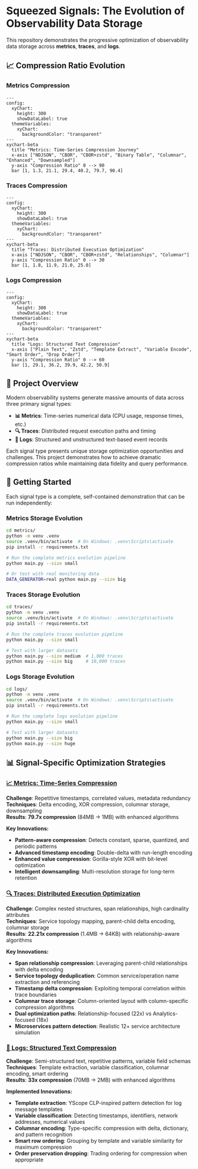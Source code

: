 # Squeezed Signals: The Evolution of Observability Data Storage

This repository demonstrates the progressive optimization of observability data storage across **metrics**, **traces**, and **logs**.

## 📈 Compression Ratio Evolution

### Metrics Compression
```mermaid
---
config:
  xyChart:
    height: 300
    showDataLabel: true
  themeVariables:
    xyChart:
      backgroundColor: "transparent"
---
xychart-beta
  title "Metrics: Time-Series Compression Journey"
  x-axis ["NDJSON", "CBOR", "CBOR+zstd", "Binary Table", "Columnar", "Enhanced", "Downsampled"]
  y-axis "Compression Ratio" 0 --> 90
  bar [1, 1.3, 21.1, 29.4, 40.2, 79.7, 90.4]
```

### Traces Compression
```mermaid
---
config:
  xyChart:
    height: 300
    showDataLabel: true
  themeVariables:
    xyChart:
      backgroundColor: "transparent"
---
xychart-beta
  title "Traces: Distributed Execution Optimization"
  x-axis ["NDJSON", "CBOR", "CBOR+zstd", "Relationships", "Columnar"]
  y-axis "Compression Ratio" 0 --> 30
  bar [1, 1.8, 11.9, 21.0, 25.0]
```

### Logs Compression
```mermaid
---
config:
  xyChart:
    height: 300
    showDataLabel: true
  themeVariables:
    xyChart:
      backgroundColor: "transparent"
---
xychart-beta
  title "Logs: Structured Text Compression"
  x-axis ["Plain Text", "Zstd", "Template Extract", "Variable Encode", "Smart Order", "Drop Order"]
  y-axis "Compression Ratio" 0 --> 60
  bar [1, 29.1, 36.2, 39.9, 42.2, 50.9]
```

## 🎯 Project Overview

Modern observability systems generate massive amounts of data across three primary signal types:

- **📊 Metrics**: Time-series numerical data (CPU usage, response times, etc.)
- **🔍 Traces**: Distributed request execution paths and timing
- **📝 Logs**: Structured and unstructured text-based event records

Each signal type presents unique storage optimization opportunities and challenges. This project demonstrates how to achieve dramatic compression ratios while maintaining data fidelity and query performance.

## 🚀 Getting Started

Each signal type is a complete, self-contained demonstration that can be run independently:

### Metrics Storage Evolution

```bash
cd metrics/
python -m venv .venv
source .venv/bin/activate  # On Windows: .venv\Scripts\activate
pip install -r requirements.txt

# Run the complete metrics evolution pipeline
python main.py --size small

# Or test with real monitoring data
DATA_GENERATOR=real python main.py --size big
```

### Traces Storage Evolution

```bash
cd traces/
python -m venv .venv
source .venv/bin/activate  # On Windows: .venv\Scripts\activate
pip install -r requirements.txt

# Run the complete traces evolution pipeline
python main.py --size small

# Test with larger datasets
python main.py --size medium  # 1,000 traces
python main.py --size big     # 10,000 traces
```

### Logs Storage Evolution

```bash
cd logs/
python -m venv .venv
source .venv/bin/activate  # On Windows: .venv\Scripts\activate
pip install -r requirements.txt

# Run the complete logs evolution pipeline
python main.py --size small

# Test with larger datasets
python main.py --size big
python main.py --size huge
```

## 📊 Signal-Specific Optimization Strategies

### [📈 Metrics: Time-Series Compression](./metrics/docs/README.md)
**Challenge**: Repetitive timestamps, correlated values, metadata redundancy  
**Techniques**: Delta encoding, XOR compression, columnar storage, downsampling  
**Results**: **79.7x compression** (84MB → 1MB) with enhanced algorithms

**Key Innovations:**
- **Pattern-aware compression**: Detects constant, sparse, quantized, and periodic patterns
- **Advanced timestamp encoding**: Double-delta with run-length encoding
- **Enhanced value compression**: Gorilla-style XOR with bit-level optimization
- **Intelligent downsampling**: Multi-resolution storage for long-term retention

### [🔍 Traces: Distributed Execution Optimization](./traces/docs/README.md)
**Challenge**: Complex nested structures, span relationships, high cardinality attributes  
**Techniques**: Service topology mapping, parent-child delta encoding, columnar storage  
**Results**: **22.21x compression** (1.4MB → 64KB) with relationship-aware algorithms

**Key Innovations:**
- **Span relationship compression**: Leveraging parent-child relationships with delta encoding
- **Service topology deduplication**: Common service/operation name extraction and referencing
- **Timestamp delta compression**: Exploiting temporal correlation within trace boundaries
- **Columnar trace storage**: Column-oriented layout with column-specific compression algorithms
- **Dual optimization paths**: Relationship-focused (22x) vs Analytics-focused (18x)
- **Microservices pattern detection**: Realistic 12+ service architecture simulation

### [📝 Logs: Structured Text Compression](./logs/docs/README.md)
**Challenge**: Semi-structured text, repetitive patterns, variable field schemas  
**Techniques**: Template extraction, variable classification, columnar encoding, smart ordering  
**Results**: **33x compression** (70MB → 2MB) with enhanced algorithms

**Implemented Innovations:**
- **Template extraction**: YScope CLP-inspired pattern detection for log message templates
- **Variable classification**: Detecting timestamps, identifiers, network addresses, numerical values
- **Columnar encoding**: Type-specific compression with delta, dictionary, and pattern recognition
- **Smart row ordering**: Grouping by template and variable similarity for maximum compression
- **Order preservation dropping**: Trading ordering for compression when appropriate
